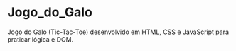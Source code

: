 # Jogo_do_Galo
Jogo do Galo (Tic-Tac-Toe) desenvolvido em HTML, CSS e JavaScript para praticar lógica e DOM.
